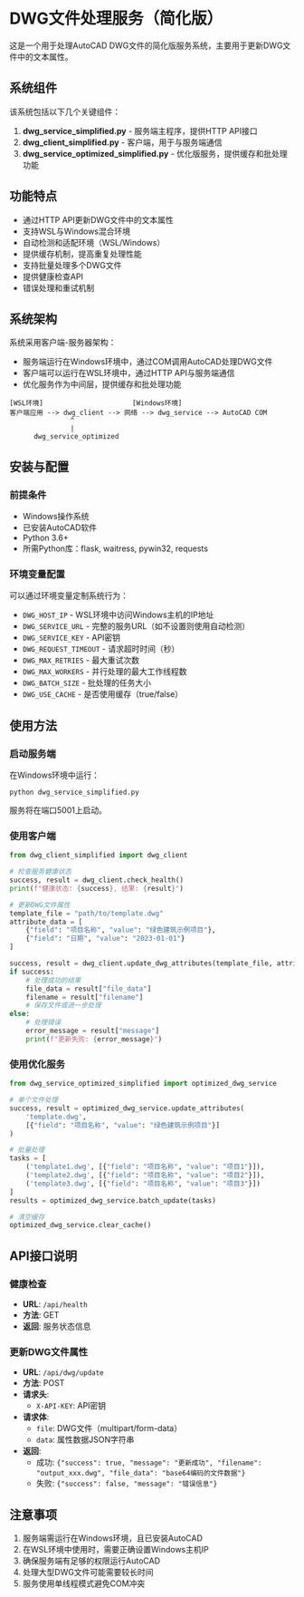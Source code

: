 # DWG文件处理服务（简化版）

这是一个用于处理AutoCAD DWG文件的简化版服务系统，主要用于更新DWG文件中的文本属性。

## 系统组件

该系统包括以下几个关键组件：

1. **dwg_service_simplified.py** - 服务端主程序，提供HTTP API接口
2. **dwg_client_simplified.py** - 客户端，用于与服务端通信
3. **dwg_service_optimized_simplified.py** - 优化版服务，提供缓存和批处理功能

## 功能特点

- 通过HTTP API更新DWG文件中的文本属性
- 支持WSL与Windows混合环境
- 自动检测和适配环境（WSL/Windows）
- 提供缓存机制，提高重复处理性能
- 支持批量处理多个DWG文件
- 提供健康检查API
- 错误处理和重试机制

## 系统架构

系统采用客户端-服务器架构：

- 服务端运行在Windows环境中，通过COM调用AutoCAD处理DWG文件
- 客户端可以运行在WSL环境中，通过HTTP API与服务端通信
- 优化服务作为中间层，提供缓存和批处理功能

```
[WSL环境]                      [Windows环境]
客户端应用 --> dwg_client --> 网络 --> dwg_service --> AutoCAD COM
               ^
               |
      dwg_service_optimized
```

## 安装与配置

### 前提条件

- Windows操作系统
- 已安装AutoCAD软件
- Python 3.6+
- 所需Python库：flask, waitress, pywin32, requests

### 环境变量配置

可以通过环境变量定制系统行为：

- `DWG_HOST_IP` - WSL环境中访问Windows主机的IP地址
- `DWG_SERVICE_URL` - 完整的服务URL（如不设置则使用自动检测）
- `DWG_SERVICE_KEY` - API密钥
- `DWG_REQUEST_TIMEOUT` - 请求超时时间（秒）
- `DWG_MAX_RETRIES` - 最大重试次数
- `DWG_MAX_WORKERS` - 并行处理的最大工作线程数
- `DWG_BATCH_SIZE` - 批处理的任务大小
- `DWG_USE_CACHE` - 是否使用缓存（true/false）

## 使用方法

### 启动服务端

在Windows环境中运行：

```
python dwg_service_simplified.py
```

服务将在端口5001上启动。

### 使用客户端

```python
from dwg_client_simplified import dwg_client

# 检查服务健康状态
success, result = dwg_client.check_health()
print(f"健康状态: {success}, 结果: {result}")

# 更新DWG文件属性
template_file = "path/to/template.dwg"
attribute_data = [
    {"field": "项目名称", "value": "绿色建筑示例项目"},
    {"field": "日期", "value": "2023-01-01"}
]

success, result = dwg_client.update_dwg_attributes(template_file, attribute_data)
if success:
    # 处理成功的结果
    file_data = result["file_data"]
    filename = result["filename"]
    # 保存文件或进一步处理
else:
    # 处理错误
    error_message = result["message"]
    print(f"更新失败: {error_message}")
```

### 使用优化服务

```python
from dwg_service_optimized_simplified import optimized_dwg_service

# 单个文件处理
success, result = optimized_dwg_service.update_attributes(
    'template.dwg',
    [{"field": "项目名称", "value": "绿色建筑示例项目"}]
)

# 批量处理
tasks = [
    ('template1.dwg', [{"field": "项目名称", "value": "项目1"}]),
    ('template2.dwg', [{"field": "项目名称", "value": "项目2"}]),
    ('template3.dwg', [{"field": "项目名称", "value": "项目3"}])
]
results = optimized_dwg_service.batch_update(tasks)

# 清空缓存
optimized_dwg_service.clear_cache()
```

## API接口说明

### 健康检查

- **URL**: `/api/health`
- **方法**: GET
- **返回**: 服务状态信息

### 更新DWG文件属性

- **URL**: `/api/dwg/update`
- **方法**: POST
- **请求头**: 
  - `X-API-KEY`: API密钥
- **请求体**:
  - `file`: DWG文件（multipart/form-data）
  - `data`: 属性数据JSON字符串
- **返回**: 
  - 成功: `{"success": true, "message": "更新成功", "filename": "output_xxx.dwg", "file_data": "base64编码的文件数据"}`
  - 失败: `{"success": false, "message": "错误信息"}`

## 注意事项

1. 服务端需运行在Windows环境，且已安装AutoCAD
2. 在WSL环境中使用时，需要正确设置Windows主机IP
3. 确保服务端有足够的权限运行AutoCAD
4. 处理大型DWG文件可能需要较长时间
5. 服务使用单线程模式避免COM冲突 
